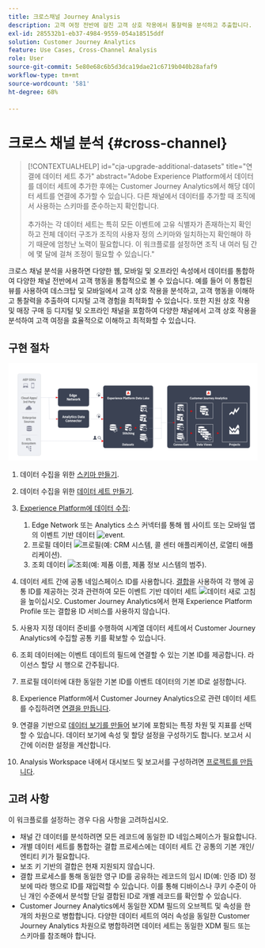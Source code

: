 ```yaml
---
title: 크로스채널 Journey Analysis
description: 고객 여정 전반에 걸친 고객 상호 작용에서 통찰력을 분석하고 추출합니다.
exl-id: 285532b1-eb37-4984-9559-054a18515ddf
solution: Customer Journey Analytics
feature: Use Cases, Cross-Channel Analysis
role: User
source-git-commit: 5e80e68c6b5d3dca19dae21c6719b040b28afaf9
workflow-type: tm+mt
source-wordcount: '581'
ht-degree: 68%

---
```


# 크로스 채널 분석 {#cross-channel}

<!-- markdownlint-disable MD034 -->

>[!CONTEXTUALHELP]
>id="cja-upgrade-additional-datasets"
>title="연결에 데이터 세트 추가"
>abstract="Adobe Experience Platform에서 데이터를 데이터 세트에 추가한 후에는 Customer Journey Analytics에서 해당 데이터 세트를 연결에 추가할 수 있습니다. 다른 채널에서 데이터를 추가할 때 조직에서 사용하는 스키마를 준수하는지 확인합니다.<br><br>추가하는 각 데이터 세트는 특히 모든 이벤트에 고유 식별자가 존재하는지 확인하고 전체 데이터 구조가 조직의 사용자 정의 스키마와 일치하는지 확인해야 하기 때문에 엄청난 노력이 필요합니다. 이 워크플로를 설정하면 조직 내 여러 팀 간에 몇 달에 걸쳐 조정이 필요할 수 있습니다."

<!-- markdownlint-enable MD034 -->

크로스 채널 분석을 사용하면 다양한 웹, 모바일 및 오프라인 속성에서 데이터를 통합하여 다양한 채널 전반에서 고객 행동을 통합적으로 볼 수 있습니다. 예를 들어 이 통합된 뷰를 사용하여 데스크탑 및 모바일에서 고객 상호 작용을 분석하고, 고객 행동을 이해하고 통찰력을 추출하여 디지털 고객 경험을 최적화할 수 있습니다. 또한 지원 상호 작용 및 매장 구매 등 디지털 및 오프라인 채널을 포함하여 다양한 채널에서 고객 상호 작용을 분석하여 고객 여정을 효율적으로 이해하고 최적화할 수 있습니다.

## 구현 절차

![이 섹션에 설명된 대로 구현 단계의 흐름](../assets/cca-architecture.png)

1. 데이터 수집을 위한 [스키마 만들기](https://experienceleague.adobe.com/docs/experience-platform/xdm/tutorials/create-schema-ui.html).
1. 데이터 수집을 위한 [데이터 세트 만들기](https://experienceleague.adobe.com/docs/platform-learn/tutorials/data-ingestion/create-datasets-and-ingest-data.html).
1. [Experience Platform에 데이터 수집](https://experienceleague.adobe.com/docs/platform-learn/tutorials/data-ingestion/understanding-data-ingestion.html):
   1. Edge Network 또는 Analytics 소스 커넥터를 통해 웹 사이트 또는 모바일 앱의 이벤트 기반 데이터 ![event](https://spectrum.adobe.com/static/icons/workflow_18/Smock_Events_18_N.svg).
   2. 프로필 데이터 ![프로필](https://spectrum.adobe.com/static/icons/workflow_18/Smock_User_18_N.svg)&#x200B;(예: CRM 시스템, 콜 센터 애플리케이션, 로열티 애플리케이션).
   3. 조회 데이터 ![조회](https://spectrum.adobe.com/static/icons/workflow_18/Smock_Search_18_N.svg)&#x200B;(예: 제품 이름, 제품 정보 시스템의 범주).

1. 데이터 세트 간에 공통 네임스페이스 ID를 사용합니다. [결합](../../stitching/overview.md)을 사용하여 각 행에 공통 ID를 제공하는 것과 관련하여 모든 이벤트 기반 데이터 세트 ![데이터 새로 고침](https://spectrum.adobe.com/static/icons/workflow_18/Smock_DataRefresh_18_N.svg)을 높이십시오. Customer Journey Analytics에서 현재 Experience Platform Profile 또는 결합용 ID 서비스를 사용하지 않습니다.
1. 사용자 지정 데이터 준비를 수행하여 시계열 데이터 세트에서 Customer Journey Analytics에 수집할 공통 키를 확보할 수 있습니다.
1. 조회 데이터에는 이벤트 데이트의 필드에 연결할 수 있는 기본 ID를 제공합니다. 라이선스 할당 시 행으로 간주됩니다.
1. 프로필 데이터에 대한 동일한 기본 ID를 이벤트 데이터의 기본 ID로 설정합니다.
1. Experience Platform에서 Customer Journey Analytics으로 관련 데이터 세트를 수집하려면 [연결을 만듭니다](../../connections/overview.md).
1. 연결을 기반으로 [데이터 보기를 만들어](/help/data-views/create-dataview.md) 보기에 포함되는 특정 차원 및 지표를 선택할 수 있습니다. 데이터 보기에 속성 및 할당 설정을 구성하기도 합니다. 보고서 시간에 이러한 설정을 계산합니다.
1. Analysis Workspace 내에서 대시보드 및 보고서를 구성하려면 [프로젝트를 만듭니다](/help/analysis-workspace/home.md).

## 고려 사항

이 워크플로를 설정하는 경우 다음 사항을 고려하십시오.

* 채널 간 데이터를 분석하려면 모든 레코드에 동일한 ID 네임스페이스가 필요합니다.
* 개별 데이터 세트를 통합하는 결합 프로세스에는 데이터 세트 간 공통의 기본 개인/엔티티 키가 필요합니다.
* 보조 키 기반의 결합은 현재 지원되지 않습니다.
* 결합 프로세스를 통해 동일한 영구 ID를 공유하는 레코드의 임시 ID(예: 인증 ID) 정보에 따라 행으로 ID를 재입력할 수 있습니다. 이를 통해 디바이스나 쿠키 수준이 아닌 개인 수준에서 분석할 단일 결합된 ID로 개별 레코드를 확인할 수 있습니다.
* Customer Journey Analytics에서 동일한 XDM 필드의 오브젝트 및 속성을 한 개의 차원으로 병합합니다. 다양한 데이터 세트의 여러 속성을 동일한 Customer Journey Analytics 차원으로 병합하려면 데이터 세트는 동일한 XDM 필드 또는 스키마를 참조해야 합니다.

